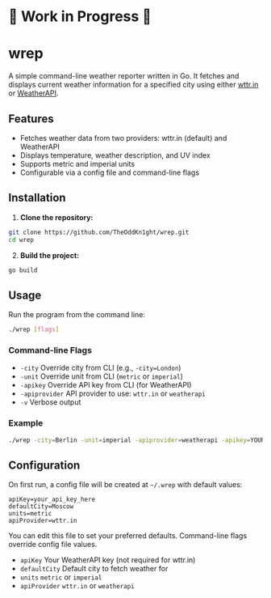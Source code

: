  # 🚧 Work in Progress 🚧
 
 # wrep

A simple command-line weather reporter written in Go. It fetches and displays current weather information for a specified city using either [wttr.in](https://wttr.in) or [WeatherAPI](https://www.weatherapi.com/).

## Features
- Fetches weather data from two providers: wttr.in (default) and WeatherAPI
- Displays temperature, weather description, and UV index
- Supports metric and imperial units
- Configurable via a config file and command-line flags

## Installation

1. **Clone the repository:**
```sh
git clone https://github.com/TheOddKn1ght/wrep.git
cd wrep
```
2. **Build the project:**
```sh
go build
```

## Usage

Run the program from the command line:
```sh
./wrep [flags]
```

### Command-line Flags
- `-city`         Override city from CLI (e.g., `-city=London`)
- `-unit`         Override unit from CLI (`metric` or `imperial`)
- `-apikey`       Override API key from CLI (for WeatherAPI)
- `-apiprovider`  API provider to use: `wttr.in` or `weatherapi`
- `-v`            Verbose output

### Example
```sh
./wrep -city=Berlin -unit=imperial -apiprovider=weatherapi -apikey=YOUR_API_KEY
```

## Configuration

On first run, a config file will be created at `~/.wrep` with default values:
```
apiKey=your_api_key_here
defaultCity=Moscow
units=metric
apiProvider=wttr.in
```
You can edit this file to set your preferred defaults. Command-line flags override config file values.

- `apiKey`      Your WeatherAPI key (not required for wttr.in)
- `defaultCity` Default city to fetch weather for
- `units`       `metric` or `imperial`
- `apiProvider` `wttr.in` or `weatherapi`
